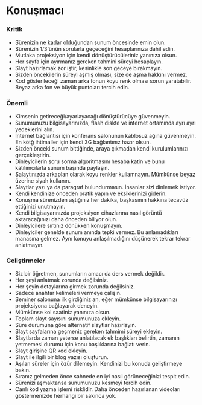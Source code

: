 # Konuşmacı

### Kritik

- Sürenizin ne kadar olduğundan sunum öncesinde emin olun.
- Sürenizin 1/3'ünün sorularla geçeceğini hesaplarınıza dahil edin.
- Mutlaka projeksiyon için kendi dönüştürücüleriniz yanınıza olsun.
- Her sayfa için ayırmanız gereken tahmini süreyi hesaplayın.
- Slayt hazırlamak zor iştir, kesinlikle son geceye bırakmayın.
- Sizden öncekilerin süreyi aşmış olması, size de aşma hakkını vermez.
- Kod gösterileceği zaman arka fonun koyu renk olması sorun yaratabilir. Beyaz arka fon ve büyük puntoları tercih edin.

### Önemli

- Kimsenin getireceği/ayarlayacağı dönüştürücüye güvenmeyin.
- Sunumunuzu bilgisayarınızda, flash diskte ve internet ortamında ayrı ayrı yedeklerini alın.
- İnternet bağlantısı için konferans salonunun kablosuz ağına güvenmeyin. En kötğ ihtimaller için kendi 3G bağlantınız hazır olsun.
- Sizden önceki sunum bittiğinde, araya çıkmadan kendi kurulumlarınızı gerçekleştirin.
- Dinleyicilerin soru sorma algoritmasını hesaba katin ve bunu katılımcılarla sunum başında paylaşın.
- Salaytınızda arkaplan olarak koyu renkler kullamnayın. Mümkünse beyaz üzerine siyah kullanın.
- Slaytlar yazı ya da paragraf bulundurmasın. İnsanlar sizi dinlemek istiyor.
- Kendi kendinize önceden pratik yapın ve eksiklerinizi giderin.
- Konuşma sürenizden aştığınız her dakika, başkasının hakkına tecavüz ettiğinizi unutmayın.
- Kendi bilgisayarınızda projeksiyon cihazlarına nasıl görüntü aktaracağınızı daha önceden biliyor olun.
- Dinleyicilere sırtınız dönükken konuşmayın.
- Dinleyiciler genelde sunum anında tepki vermez. Bu anlamadıkları manasına gelmez. Aynı konuyu anlaşılmadığını düşünerek tekrar tekrar anlatmayın.


### Geliştirmeler 

- Siz bir öğretmen, sunumların amacı da ders vermek değildir.
- Her şeyi anlatmak zorunda değilsiniz.
- Her şeyin detaylarına girmek zorunda değilsiniz.
- Sadece anahtar kelimeleri vermeye çalışın.
- Seminer salonuna ilk girdiğiniz an, eğer mümkünse bilgisayarınızı projeksiyona bağlayarak deneyin.
- Mümkünse kol saatiniz yanınıza olsun.
- Toplam slayt sayısını sunumunuza ekleyin.
- Süre durumuna göre alternatif slaytlar hazırlayın.
- Slayt sayfalarına geçmeniz gereken tahmimi süreyi ekleyin.
- Slaytlarda zaman yeterse anlatılacak ek başlıkları belirtin, zamanın yetmemesi durumu için konu başlıklarına bağlatı verin.
- Slayt girişine QR kod ekleyin.
- Slayt ile ilgili bir blog yazısı oluşturun.
- Aşılan süreler için özür dilemeyin. Kendinizi bu konuda geliştirmeye bakın.
- Sıranız gelmeden önce sahnede en iyi nasıl görüneceğinizi tespit edin.
- Sürenizi aşmaktansa sunumunuzu kesmeyi tercih edin.
- Canlı kod yazma işlemi risklidir. Daha önceden hazırlanan videoları göstermenizde herhangi bir sakınca yok.
